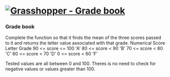 # [![Grasshopper - Grade book](https://www.codewars.com/kata/55cbd4ba903825f7970000f5)](https://www.codewars.com/kata/55cbd4ba903825f7970000f5)

### Grade book

Complete the function so that it finds the mean of the three scores passed to it and returns the letter value associated with that grade.
Numerical Score 	Letter Grade
90 <= score <= 100 	'A'
80 <= score < 90 	'B'
70 <= score < 80 	'C'
60 <= score < 70 	'D'
0 <= score < 60 	'F'

Tested values are all between 0 and 100. Theres is no need to check for negative values or values greater than 100.
